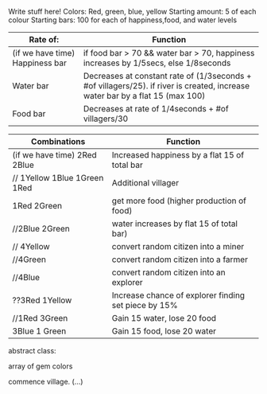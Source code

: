 Write stuff here!
Colors: Red, green, blue, yellow                Starting amount: 5 of each colour              Starting bars: 100 for each of happiness,food, and water levels 

| Rate of: | Function |
| -------- | -------- |
|(if we have time) Happiness bar | if food bar > 70 && water bar > 70, happiness increases by 1/5secs, else 1/8seconds |
| Water bar | Decreases at constant rate of (1/3seconds + #of villagers/25). if river is created, increase water bar by a flat 15 (max 100) |
| Food bar | Decreases at rate of 1/4seconds + #of villagers/30|

| Combinations  | Function |
| ------------- | -------- |
| (if we have time) 2Red 2Blue | Increased happiness by a flat 15 of total bar |
| // 1Yellow  1Blue  1Green  1Red | Additional villager |
| 1Red  2Green | get more food (higher production of food)  |
| //2Blue  2Green | water increases by flat 15 of total bar) |
| // 4Yellow | convert random citizen into a miner |
| //4Green | convert random citizen into a farmer |
| //4Blue | convert random citizen into an explorer |
| ??3Red 1Yellow | Increase chance of explorer finding set piece by 15% |
| //1Red 3Green | Gain 15 water, lose 20 food |
| 3Blue 1 Green | Gain 15 food, lose 20 water |

abstract class:

array of gem colors

commence
village. (...)